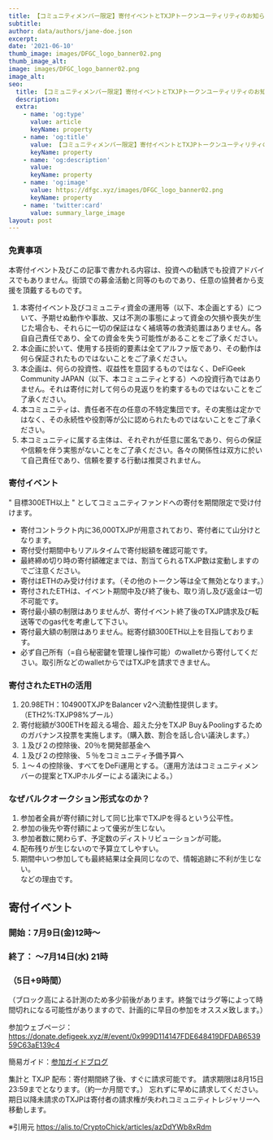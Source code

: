```yaml
---
title: 【コミュニティメンバー限定】寄付イベントとTXJPトークンユーティリティのお知らせ
subtitle: 
author: data/authors/jane-doe.json
excerpt: 
date: '2021-06-10'
thumb_image: images/DFGC_logo_banner02.png
thumb_image_alt: 
image: images/DFGC_logo_banner02.png
image_alt: 
seo:
  title: 【コミュニティメンバー限定】寄付イベントとTXJPトークンユーティリティのお知らせ
  description: 
  extra:
    - name: 'og:type'
      value: article
      keyName: property
    - name: 'og:title'
      value: 【コミュニティメンバー限定】寄付イベントとTXJPトークンユーティリティのお知らせ
      keyName: property
    - name: 'og:description'
      value: 
      keyName: property
    - name: 'og:image'
      value: https://dfgc.xyz/images/DFGC_logo_banner02.png
      keyName: property
    - name: 'twitter:card'
      value: summary_large_image
layout: post
---
```


### 免責事項

本寄付イベント及びこの記事で書かれる内容は、投資への勧誘でも投資アドバイスでもありません。街頭での募金活動と同等のものであり、任意の協賛者から支援を頂戴するものです。

1. 本寄付イベント及びコミュニティ資金の運用等（以下、本企画とする）について、予期せぬ動作や事故、又は不測の事態によって資金の欠損や喪失が生じた場合も、それらに一切の保証はなく補填等の救済処置はありません。各自自己責任であり、全ての資金を失う可能性があることをご了承ください。
2. 本企画に於いて、使用する技術的要素は全てアルファ版であり、その動作は何ら保証されたものではないことをご了承ください。
3. 本企画は、何らの投資性、収益性を意図するものではなく、DeFiGeek Community JAPAN（以下、本コミュニティとする）への投資行為ではありません。それは寄付に対して何らの見返りを約束するものではないことをご了承ください。
4. 本コミュニティは、責任者不在の任意の不特定集団です。その実態は定かではなく、その永続性や役割等が公に認められたものではないことをご了承ください。
5. 本コミュニティに属する主体は、それぞれが任意に匿名であり、何らの保証や信頼を伴う実態がないことをご了承ください。各々の関係性は双方に於いて自己責任であり、信頼を要する行動は推奨されません。

### 寄付イベント

" 目標300ETH以上 " としてコミュニティファンドへの寄付を期間限定で受け付けます。

- 寄付コントラクト内に36,000TXJPが用意されており、寄付者にて山分けとなります。
- 寄付受付期間中もリアルタイムで寄付総額を確認可能です。
- 最終締め切り時の寄付額確定までは、割当てられるTXJP数は変動しますのでご注意ください。
- 寄付はETHのみ受け付けます。（その他のトークン等は全て無効となります。）
- 寄付されたETHは、イベント期間中及び終了後も、取り消し及び返金は一切不可能です。
- 寄付最小額の制限はありませんが、寄付イベント終了後のTXJP請求及び転送等でのgas代を考慮して下さい。
- 寄付最大額の制限はありません。総寄付額300ETH以上を目指しております。
- 必ず自己所有（=自ら秘密鍵を管理し操作可能）のwalletから寄付してください。取引所などのwalletからではTXJPを請求できません。

### 寄付されたETHの活用

1. 20.98ETH：104900TXJPをBalancer v2へ流動性提供します。（ETH2%:TXJP98%プール）
2. 寄付総額が300ETHを超える場合、超えた分をTXJP Buy＆Poolingするためのガバナンス投票を実施します。（購入数、割合を話し合い議決します。）
3. １及び２の控除後、20％を開発部基金へ
4. １及び２の控除後、５％をコミュニティ予備予算へ
5. １～４の控除後、すべてをDeFi運用とする。（運用方法はコミュニティメンバーの提案とTXJPホルダーによる議決による。）

### なぜバルクオークション形式なのか？

1. 参加者全員が寄付額に対して同じ比率でTXJPを得るという公平性。
2. 参加の後先や寄付額によって優劣が生じない。
3. 参加者数に関わらず、予定数のディストリビューションが可能。
4. 配布残りが生じないので予算立てしやすい。
5. 期間中いつ参加しても最終結果は全員同じなので、情報追跡に不利が生じない。
<BR>などの理由です。

## 寄付イベント
###  開始：7月9日(金)12時～
###  終了： ～7月14日(水) 21時
### （5日+9時間）

（ブロック高による計測のため多少前後があります。終盤ではラグ等によって時間切れになる可能性がありますので、計画的に早目の参加をオススメ致します。）
 
参加ウェブページ：https://donate.defigeek.xyz/#/event/0x999D114147FDE648419DFDAB653959C63aE139c4

簡易ガイド：[参加ガイドブログ](https://alis.to/CryptoChick/articles/2vAV8ARrjNgB)


集計と TXJP 配布：寄付期間終了後、すぐに請求可能です。 
請求期限は8月15日23:59までとなります。（約一か月間です。）
忘れずに早めに請求してください。期日以降未請求のTXJPは寄付者の請求権が失われコミュニティトレジャリーへ移動します。


※引用元 https://alis.to/CryptoChick/articles/azDdYWb8xRdm

